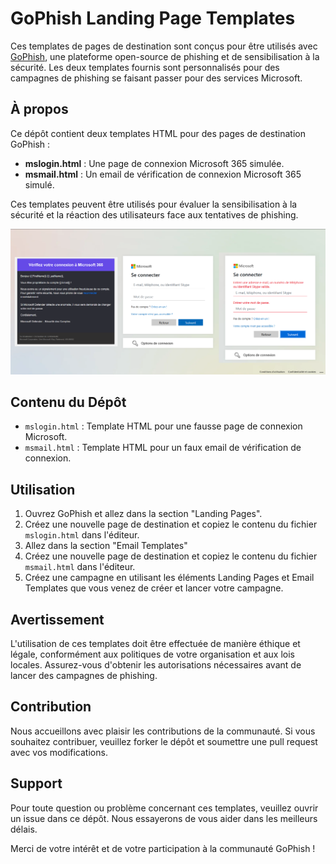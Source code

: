 # GoPhish Landing Page Templates

Ces templates de pages de destination sont conçus pour être utilisés avec [GoPhish](https://getgophish.com/), une plateforme open-source de phishing et de sensibilisation à la sécurité. Les deux templates fournis sont personnalisés pour des campagnes de phishing se faisant passer pour des services Microsoft.

## À propos

Ce dépôt contient deux templates HTML pour des pages de destination GoPhish :

- **mslogin.html** : Une page de connexion Microsoft 365 simulée.
- **msmail.html** : Un email de vérification de connexion Microsoft 365 simulé.

Ces templates peuvent être utilisés pour évaluer la sensibilisation à la sécurité et la réaction des utilisateurs face aux tentatives de phishing.


![Connexion M365](https://github.com/PassAndSecure/Template_Gophish/blob/main/Picture/Connexion_M365-1.png)

## Contenu du Dépôt

- `mslogin.html` : Template HTML pour une fausse page de connexion Microsoft.
- `msmail.html` : Template HTML pour un faux email de vérification de connexion.

## Utilisation

1. Ouvrez GoPhish et allez dans la section "Landing Pages".
2. Créez une nouvelle page de destination et copiez le contenu du fichier `mslogin.html` dans l'éditeur.
3. Allez dans la section "Email Templates"
4. Créez une nouvelle page de destination et copiez le contenu du fichier `msmail.html`  dans l'éditeur.
5. Créez une campagne en utilisant les éléments Landing Pages et Email Templates que vous venez de créer et lancer votre campagne.

## Avertissement

L'utilisation de ces templates doit être effectuée de manière éthique et légale, conformément aux politiques de votre organisation et aux lois locales. Assurez-vous d'obtenir les autorisations nécessaires avant de lancer des campagnes de phishing.

## Contribution

Nous accueillons avec plaisir les contributions de la communauté. Si vous souhaitez contribuer, veuillez forker le dépôt et soumettre une pull request avec vos modifications.

## Support

Pour toute question ou problème concernant ces templates, veuillez ouvrir un issue dans ce dépôt. Nous essayerons de vous aider dans les meilleurs délais.

Merci de votre intérêt et de votre participation à la communauté GoPhish !
